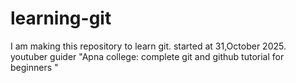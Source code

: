 # learning-git
I am making this repository to learn git. started at 31,October 2025.<br>
youtuber guider "Apna college: complete git and github tutorial for beginners "
